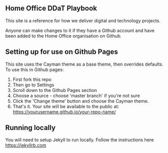 ## Home Office DDaT Playbook

This site is a reference for how we deliver digital and technology projects. 

Anyone can make changes to it if they have a Github account and have been added to the Home Office organisation on Github.

## Setting up for use on Github Pages

This site uses the Cayman theme as a base theme, then overrides defaults. To use this in Github pages:

1. First fork this repo
2. Then go to Settings
3. Scroll down to the Github Pages section
4. Choose a source - choose 'master branch' if you're not sure
5. Click the 'Change theme' button and choose the Cayman theme.
6. That's it. Your site will be available to the public at: https://yourusername.github.io/your-repo-name/

## Running locally

You will need to setup Jekyll to run locally. Follow the instructions here https://jekyllrb.com
